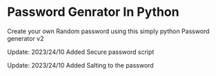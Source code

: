 # Password Genrator In Python

Create your own Random password using this simply python Password generator v2
 
Update: 2023/24/10
Added Secure password script

Update: 2023/24/10
Added Salting to the password